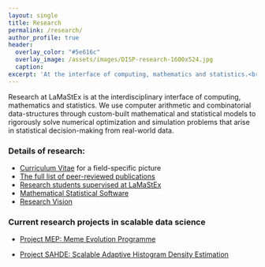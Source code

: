 ```yaml
---
layout: single
title: Research
permalink: /research/
author_profile: true
header:
  overlay_color: "#5e616c"
  overlay_image: /assets/images/DISP-research-1600x524.jpg
  caption: 
excerpt: 'At the interface of computing, mathematics and statistics.<br /><br /><br />'
---
```


Research at LaMaStEx is at the interdisciplinary interface of computing, mathematics and statistics. 
We use computer arithmetic and combinatorial data-structures through custom-built mathematical and statistical models to rigorously solve numerical optimization and simulation problems that arise in statistical decision-making from real-world data.

### Details of research: 

* [Curriculum Vitae](/cv/) for a field-specific picture
* [The full list of peer-reviewed publications](/publications/)
* [Research students supervised at LaMaStEx](/students/)
* [Mathematical Statistical Software](/software/)
* [Research Vision](/research_vision/)

### Current research projects in scalable data science

* [Project MEP: Meme Evolution Programme](https://lamastex.github.io/scalable-data-science/sds/research/mep/)

* [Project SAHDE: Scalable Adaptive Histogram Density Estimation](https://lamastex.github.io/scalable-data-science/sds/research/densityEstimation/sahde/)

<html>
  <head>
    <script type="text/javascript" src="https://www.gstatic.com/charts/loader.js"></script>
    <script type="text/javascript">
      google.charts.load('current', {packages:['wordtree']});
      google.charts.setOnLoadCallback(drawSimpleNodeChart);
      function drawSimpleNodeChart() {
        var nodeListData = new google.visualization.arrayToDataTable([
          ['id', 'childLabel', 'parent', 'size', 'weight'],
          [0, 'research', -1, 1, 0],
          [1, 'Comb. Stoch. Proc.', 0, 1, 1],
          [2, 'Data Sci.', 0, 5, 2],
          [3, 'Comp. Arith.', 0, 5, 3],

          [4, 'Behavioral Pedigree Proc.', 1, 3, 3],
          [5, 'Popn. Genomic Inference', 1, 3, 3],
          [6, 'Models of Meme evol.', 1, 3, 3],
          [7, 'Geospatial Lumped MC', 1, 3, 3],
          [8, 'Privacy-Preserv. Decisions', 1, 3, 3],

          [9, 'MRS2 Stat. Set Proc.', 3, 3, 0],
          [10, 'Tree Arithmetic', 3, 3, 0],
          [11, 'Geospatial Traj. Arith.', 10, 3, 2],

          [23, 'g+EU-MarieCurieAct:2.9Mkr', 3, 3, 2],


          [15, 'Scalable Tree Arith', 2, 5, 0],
          [13, 'SDS-2-2 Book', 2, 5, 0],
          [14, 'Consult. Combient', 2, 3, 0],

          [12, 'Open Meme Evol. Prog.', 2, 4, 3],
          [16, 'Scalable Multiv Hists', 2, 3, 0],

          [17, 'g+databricks:2.2Mkr', 12, 5, 10],
          [18, 'g+AWS:30Kkr 18', 12, 5, 10],
          [19, 'g-VR: Privacy Pres. Decs', 12, 5, 10],
          [20, 'g-VR: CALISTA', 11, 5, 10],
          [21, 'g-IL: TelAviv', 11, 5, 10],
          [22, 'g-Tw Health Metrics', 12, 2, 10]
]);

        var options = {
          maxFontSize: 14,
          wordtree: {
            format: 'explicit',
            type: 'suffix'
          }
        };

        var wordtree = new google.visualization.WordTree(
          document.getElementById('wordtree_explicit_maxfontsize'));
        wordtree.draw(nodeListData, options);
      }
    </script>
  </head>
  <body>
    <div id="wordtree_explicit_maxfontsize" style="width: 900px; height: 500px;"></div>
  </body>
</html>

## Grants and research Collaborators

### Research Grants Concluded in 2017

- 245Kkr/2.95Mkr: EU Marie Curie Actions People (Co-applicant with countepart funding from Royal Society of NZ) on Project CORCON: Correctness by Construction
  - main output: 
    - MRS 2.0: A C++ Class Library for Statistical Set Processing and Computer-Aided Proofs in Statistics (Version 2.0) [Software], Available from <a class="linkitem" href="https://github.com/lamastex/mrs2">https://github.com/lamastex/mrs2</a>, 2017

### Research Grants Won in 2017-2018 for 2018-2025

- 27Kkr: AWS Cloud Computing Credits for Research for Monitoring SE 2018 Election
  - Main Applicant with primary co-applicant:
    - <a href="http://katalog.uu.se/profile/?id=N96-202_1">Mattias Gardell</a>, Professor at <a href="http://katalog.uu.se/organisation/?orgId=X256">Centre for Multidisciplinary Studies on Racism</a> and <a href="http://katalog.uu.se/organisation/?orgId=RF1:6">Department of Theology, History of Religions and The Social Sciences of Religion; History of Religions</a>, Faculty of Theology, Uppsala University

- 2.2Mkr: databricks Academic Research Partnership for effectively unlimited professional databricks computing units for data science and engineering research 
  - Main Applicant (projected for Meme Evolution Programme research and PhD student training until 2025)
  - Allowed my past and current MSc and candidate thesis/research students to do big data research at zero cost
    - (main output submitted to <a href=""></a>) Rejecting the Null Hypothesis of Apathetic Retweeting of US politicians and SPLC-defined Hate Groups in the 2016 US Presidential Election, Raazesh Sainudiin, Kumar Yogeeswaran, Kyle Nash and Rania Sahioun, 8 pages, 2018 (<a class="linkitem" href="http://lamastex.org/preprints/20180423_NullApatheticRetweetOfUSPolitsHategrps.pdf">PDF</a> 448KB)

- 26Kkr: Esseen Research Grant for Nonparametric Density Estimators with Universal Performance Guarantees
  - Main Applicant for research visits/presentations
    - (submitted to <a href="http://scan2018.oishi.info.waseda.ac.jp/">The 18th International Symposium on Scientific Computing, Computer Arithmetic, and Verified Numerical Computations, Sep 10-15, 2018, Tokyo</a>) *Exact Bayesian A/B testing using distributed fault-tolerant Moore rejection sampler*, Benny Avelin and Raazesh Sainudiin, Extended Abstract, 2018 (<a class="linkitem" href="http://lamastex.org/preprints/20180507_ABTestingViaDistributedMRS.pdf">PDF</a> 104KB)
    - (submitted to <a href="http://www.ir.disco.unimib.it/sum2018/">The 12th International Conference on Scalable Uncertainty Management – Milan, Italy, Oct 3-5, 2018</a>) *Scalable Multivariate Histograms*, Raazesh Sainudiin and Tilo Wiklund, 14 pages, 2018 (<a class="linkitem" href="http://lamastex.org/preprints/20180506_SparkDensityTree.pdf">PDF</a> 800KB) -- *industry-scale big data ready!*
    - (submitted to ACM Transactions) *Minimum distance estimation with universal performance guarantees over statistical regular pavings*, Raazesh Sainudiin and Gloria Teng, 17 pages, 2018 (<a class="linkitem" href="http://lamastex.org/preprints/20180405_MDEYatracosThis.pdf">PDF</a> 708KB)
    - (new direction): *Extending arithmetic to hyper-plane split trees for nonparametric density estimators with L1 and L2 losses* with <a href="http://luc.devroye.org/">Professor Luc Devroye</a>,  School of Computer Science, McGill University, Montreal, Canada (also the primitive operation underlying Neural Networks) 


### Research Grants Applied for in 2018-2024

- 14.9Mkr: VR Research Environment Grant (Migration and Integration); *Integration in a mobile society, modelling and analysing how everyday mobility is shaping the potential for integration*
  - Co-Applicant with main applicant <a href="http://www.kultgeog.uu.se/kontakt/personal/John_Osth/">John Östh, Department of Cultural and Economic Geography, Uppsala University</a>
- 29Mkr: VR Research Environment Grant (Interdisciplinary Research); **
  - Main Applicant with some of the following participating researchers:
    - <a href="https://katalog.uu.se/profile/?id=N3-955">Anna Sara-Lind</a>, Professor of Public Law at the Faculty of Law, Uppsala University
    - <a href="http://www.kultgeog.uu.se/kontakt/personal/John_Osth/">John Östh</a>, Associate Professor, Department of Cultural and Economic Geography, Uppsala University
    - <a href="http://www.cmap.polytechnique.fr/~gaiffas/">Stéphane Gaïffas</a>, Professeur, Laboratoire de Probabilités et Modèles Aléatoires, Université Paris Diderot, Paris, France 
    - <a href="http://www.cmap.polytechnique.fr/~veber/">Amandine Veber</a>, CNRS Researcher, Centre de Mathématiques Appliquées, École Polytechnique, Palaiseau, France
- 4.8Mkr: Twitter Health Metrics Research; *Scalable Markov Kernels from Twitterverse to the GDELT Project*
  - Main Applicant (20% + 1 PhD student for 5 years)
- 2.9Mkr: Research grant jointly with a Telecom Company, Private Foundation and Tel Aviv University, Israel *Mobile Phone Data for Society and Privacy for the Individual: From the Conflict to a Synergy in Transport Flows Analysis*
  - Co-PIs with Professors Itzhak Benenson and Itzhak Omer, Porter School of Environment and Geoscience, Faculty of Exact Sciences, Tel Aviv University 

